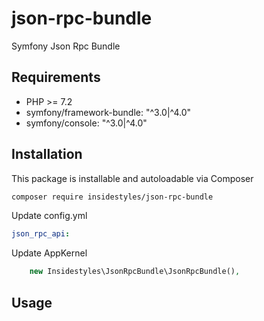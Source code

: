 # json-rpc-bundle
Symfony Json Rpc Bundle

## Requirements

* PHP >= 7.2
* symfony/framework-bundle: "^3.0|^4.0"
* symfony/console: "^3.0|^4.0"


## Installation

This package is installable and autoloadable via Composer 

```sh
composer require insidestyles/json-rpc-bundle
```
Update config.yml
```yaml
json_rpc_api:
```
Update AppKernel
```php
    new Insidestyles\JsonRpcBundle\JsonRpcBundle(),
```

## Usage
